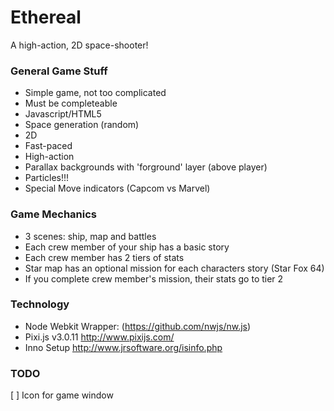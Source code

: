 # Ethereal

A high-action, 2D space-shooter!

### General Game Stuff

* Simple game, not too complicated
* Must be completeable
* Javascript/HTML5
* Space generation (random)
* 2D
* Fast-paced
* High-action
* Parallax backgrounds with 'forground' layer (above player)
* Particles!!!
* Special Move indicators (Capcom vs Marvel)

### Game Mechanics

* 3 scenes: ship, map and battles
* Each crew member of your ship has a basic story
* Each crew member has 2 tiers of stats
* Star map has an optional mission for each characters story (Star Fox 64)
* If you complete crew member's mission, their stats go to tier 2

### Technology

* Node Webkit Wrapper: (https://github.com/nwjs/nw.js)
* Pixi.js v3.0.11 http://www.pixijs.com/
* Inno Setup http://www.jrsoftware.org/isinfo.php

### TODO
[ ] Icon for game window